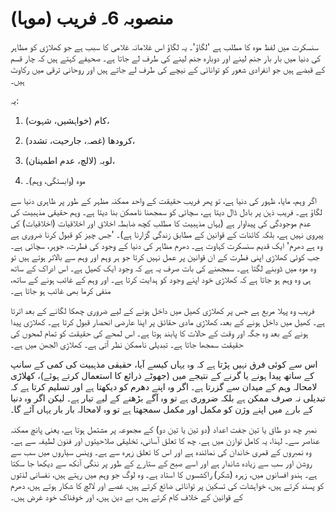 # منصوبہ 6۔ فریب (موہا)

سنسکرت میں لفظ موہ کا مطلب ہے 'لگاؤ'۔ یہ لگاؤ اس غلامانہ غلامی کا سبب ہے جو کھلاڑی کو مظاہر کی دنیا میں بار بار جنم لینے اور دوبارہ جنم لینے کی طرف لے جاتا ہے۔ صحیفے کہتے ہیں کہ چار قسم کے قبضے ہیں جو انفرادی شعور کو توانائی کے نیچے کی طرف لے جاتے ہیں اور روحانی ترقی میں رکاوٹ ہیں۔

یہ:

1. کام (خواہشیں، شہوت)،

2. کرودھا (غصہ، جارحیت، تشدد)،

3. لوبہ (لالچ، عدم اطمینان)،

4. موہ (وابستگی، وہم)۔

اگر وہم، مایا، ظہور کی دنیا ہے، تو پھر فریب حقیقت کے واحد ممکنہ مظہر کے طور پر ظاہری دنیا سے لگاؤ ہے۔ فریب ذہن پر بادل ڈال دیتا ہے، سچائی کو سمجھنا ناممکن بنا دیتا ہے۔ وہم حقیقی مذہبیت کی عدم موجودگی کی پیداوار ہے (یہاں مذہبیت کا مطلب کچھ ضابطہ اخلاق اور اخلاقیات (اخلاقیات) کی پیروی نہیں ہے، بلکہ کائنات کے قوانین کے مطابق زندگی گزارنا ہے)۔ 'جس چیز کو قبول کرنا ضروری ہے وہ ہے دھرم' ایک قدیم سنسکرت کہاوت ہے۔ دھرم مظاہر کی دنیا کے وجود کی فطرت، جوہر، سچائی ہے۔ جب کوئی کھلاڑی اپنی فطرت کے ان قوانین پر عمل نہیں کرتا جو ہر وہم اور وہم سے بالاتر ہوتے ہیں تو وہ موہ میں ڈوبنے لگتا ہے۔ سمجھنے کی بات صرف یہ ہے کہ وجود ایک کھیل ہے۔ اس ادراک کے ساتھ ہی وہ وہم ہو جاتا ہے کہ کھلاڑی خود اپنے وجود کو ہدایت کرتا ہے۔ اور وہم کے غائب ہونے کے ساتھ، منفی کرما بھی غائب ہو جاتا ہے۔

فریب وہ پہلا مربع ہے جس پر کھلاڑی کھیل میں داخل ہونے کے لیے ضروری چھکا لگانے کے بعد اترتا ہے۔ کھیل میں داخل ہونے کے بعد، کھلاڑی مادی حقائق پر اپنا عارضی انحصار قبول کرتا ہے۔ کھلاڑی پیدا ہونے کے بعد وہ جگہ اور وقت کے حالات کا پابند ہوتا ہے۔ اس لمحے کی حقیقت کو تمام لمحوں کی حقیقت سمجھا جاتا ہے۔ تبدیلی ناممکن نظر آتی ہے۔ کھلاڑی الجھن میں ہے۔

اس سے کوئی فرق نہیں پڑتا ہے کہ وہ یہاں کیسے آیا، حقیقی مذہبیت کی کمی کے سانپ کے ساتھ پیدا ہونے یا گرنے کے نتیجے میں (جھوٹے ذرائع کا استعمال کرتے ہوئے)، کھلاڑی لامحالہ وہم کے میدان سے گزرتا ہے۔ اگر وہ اپنے دھرم کو دیکھتا ہے اور تسلیم کرتا ہے کہ تبدیلی نہ صرف ممکن ہے بلکہ ضروری ہے تو وہ آگے بڑھنے کے لیے تیار ہے۔ لیکن اگر وہ دنیا کے بارے میں اپنے وژن کو مکمل اور مکمل سمجھتا ہے تو وہ لامحالہ بار بار یہاں آئے گا۔

نمبر چھ دو طاق یا تین جفت اعداد (دو تین یا تین دو) کے مجموعہ پر مشتمل ہوتا ہے، یعنی پانچ ممکنہ عناصر سے۔ لہذا، یہ کامل توازن میں ہے. چھ کا تعلق آسانی، تخلیقی صلاحیتوں اور فنون لطیفہ سے ہے۔ وہ نمبروں کے قمری خاندان کی نمائندہ ہے اور اس کا تعلق زہرہ سے ہے۔ وینس سیاروں میں سب سے روشن اور سب سے زیادہ شاندار ہے اور اسے صبح کے ستارے کے طور پر ننگی آنکھ سے دیکھا جا سکتا ہے۔ ہندو افسانوں میں، زہرہ (شکر) راکشسوں کا استاد ہے۔ وہ لوگ جو وہم میں رہتے ہیں، نفسانی لذتوں کو پسند کرتے ہیں، خواہشات کی تسکین پر توانائی ضائع کرتے ہیں، غصے اور لالچ کا شکار ہوتے ہیں، دھرم کے قوانین کے خلاف کام کرتے ہیں، بے دین ہیں، اور خوفناک خود غرض ہیں۔
